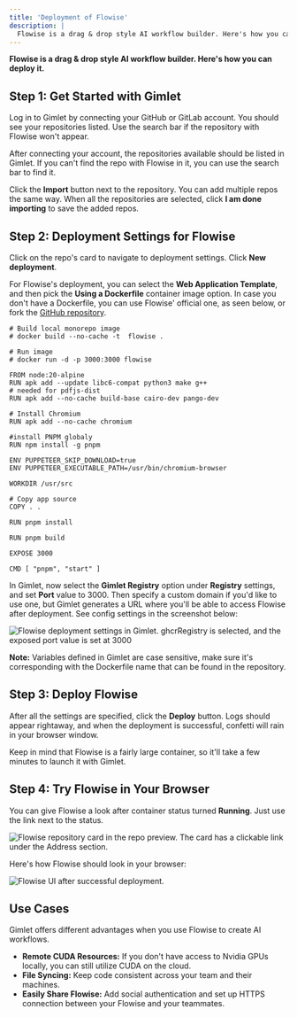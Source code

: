 ```yaml
---
title: 'Deployment of Flowise'
description: |
  Flowise is a drag & drop style AI workflow builder. Here's how you can deploy it with Gimlet.
---
```


**Flowise is a drag & drop style AI workflow builder. Here's how you can deploy it.**

## Step 1: Get Started with Gimlet

Log in to Gimlet by connecting your GitHub or GitLab account. You should see your repositories listed. Use the search bar if the repository with Flowise won't appear.

After connecting your account, the repositories available should be listed in Gimlet. If you can't find the repo with Flowise in it, you can use the search bar to find it.

Click the **Import** button next to the repository. You can add multiple repos the same way. When all the repositories are selected, click **I am done importing** to save the added repos.

## Step 2: Deployment Settings for Flowise

Click on the repo's card to navigate to deployment settings. Click **New deployment**.

For Flowise's deployment, you can select the **Web Application Template**, and then pick the **Using a Dockerfile** container image option. In case you don't have a Dockerfile, you can use Flowise' official one, as seen below, or fork the [GitHub repository](https://github.com/FlowiseAI/Flowise/).

```
# Build local monorepo image
# docker build --no-cache -t  flowise .

# Run image
# docker run -d -p 3000:3000 flowise

FROM node:20-alpine
RUN apk add --update libc6-compat python3 make g++
# needed for pdfjs-dist
RUN apk add --no-cache build-base cairo-dev pango-dev

# Install Chromium
RUN apk add --no-cache chromium

#install PNPM globaly
RUN npm install -g pnpm

ENV PUPPETEER_SKIP_DOWNLOAD=true
ENV PUPPETEER_EXECUTABLE_PATH=/usr/bin/chromium-browser

WORKDIR /usr/src

# Copy app source
COPY . .

RUN pnpm install

RUN pnpm build

EXPOSE 3000

CMD [ "pnpm", "start" ]
```

In Gimlet, now select the **Gimlet Registry** option under **Registry** settings, and set **Port** value to 3000. Then specify a custom domain if you'd like to use one, but Gimlet generates a URL where you'll be able to access Flowise after deployment. See config settings in the screenshot below:

![Flowise deployment settings in Gimlet. ghcrRegistry is selected, and the exposed port value is set at 3000](/docs/screenshots/flowise-deployment/flowise-deployment-configuration.png)

**Note:** Variables defined in Gimlet are case sensitive, make sure it's corresponding with the Dockerfile name that can be found in the repository.

## Step 3: Deploy Flowise

After all the settings are specified, click the **Deploy** button. Logs should appear rightaway, and when the deployment is successful, confetti will rain in your browser window.

Keep in mind that Flowise is a fairly large container, so it'll take a few minutes to launch it with Gimlet.

## Step 4: Try Flowise in Your Browser

You can give Flowise a look after container status turned **Running**. Just use the link next to the status.

![Flowise repository card in the repo preview. The card has a clickable link under the Address section.](/docs/screenshots/flowise-deployment/flowise-repository-view-card.png)

Here's how Flowise should look in your browser:

![Flowise UI after successful deployment.](/docs/screenshots/flowise-deployment/flowise-screenshot.png)

## Use Cases

Gimlet offers different advantages when you use Flowise to create AI workflows.

- **Remote CUDA Resources:** If you don't have access to Nvidia GPUs locally, you can still utilize CUDA on the cloud.
- **File Syncing:** Keep code consistent across your team and their machines.
- **Easily Share Flowise:** Add social authentication and set up HTTPS connection between your Flowise and your teammates.
